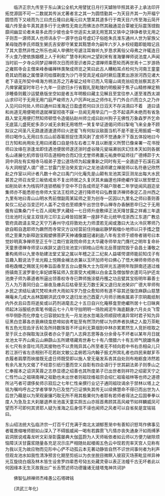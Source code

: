 <!-- { "loadSidebar": true } -->
　　临济正宗九传至于东山演公全机大用譬犹日月行天罅隙毕照其弟子上承法印开拓觉源固不可一二数就其传派尤著者言之其一为圆悟勤其一为天目齐其一为开福宁圆悟而下又岐而为三曰虎丘隆曰此庵元曰大慧杲其道多行于南天目六传至海云简开福六传至金牛真其道多行于北佛性无南北而佛法亦然其融通混合覃被无际震荡铿鍧靡间幽显论者未易多此而少彼也金牛世适实太湖无用宽其又铁中之铮铮者欤无用之子则吾一源师其人也师讳永宁一源字也自号虚幻子俗姓朱氏淮东通州人世为宦族父某母陇西李氏师既生舅氏吉安郡守某爱其黠慧命为嗣年六岁入乡校经籍即能暗记且了其大意然非性之所乐也闻人举佛陀号遽注耳耸听九岁恳求离俗父母弗之许辄连日不火食乃使依族姻模上人于利和广慧寺利和州之望刹宋有淮海肇禅师说法度人声闻当时前一夕寺众同梦迎禅师次日而师至识者异之谓禅师乘愿轮而再世焉十二岁游扬之雍熙寺会主僧来峰泰编禅林类聚成师览之笑曰此古人糟粕耳点检何为河南王童童奇其幼而器之属僧录司给牒剃度为沙门寻受具足戒自时厥后蓬累出游浙河西见诸大老下语无所契中峰海方柄法苏之万寿留之经年已而入穹窿山谒克翁绍克翁察其志不凡俾掌藏室时年已十九年一旦欲归乡行省觐礼至毗陵约明极昶于焦子山精修禅定稍涉睡昏则戴沙运甓悬版坐空如是者五年明极曰藏主见解且至宜往参人遂至淮西太湖山求印可于无用无用门庭严峻师方入户厉声叱出之师作礼于门外合爪而立久之乃许入见问曰何处人师曰通州曰淮海近日盈虚若何曰沃日滔天不存涓滴曰不着　道曰请和尚道无用便喝师退就禅室彻夜不寐一旦闻无用举云门一念不起语声未绝而有省急趋入堂无用便打然知师顿悟令造偈拈赵州师立成曰赵州狗子无佛性万象森罗齐乞命无底篮儿盛死蛇多添少减无余剩无用塔然一笑复举证道偈问师曰掣电飞来全身不顾拟议之间圣凡无路速道速道师曰火迸星飞有何拟议敌面当机不是不是无用振威一喝师曰喝作么无用曰东瓜山前吞匾担捉住清风剥了皮师不觉通身汗下亟五体投地曰今日方知和尚用处无用曰闭着口自是侍左右者三年且以断崖义所赞已像亲署一花书授师曰汝缘在浙逢龙即住遇池便居师遂还浙时虚谷陵元叟端濑翁庆幻住本天如则各据名山递展化机师皆往叩击道相吻合而幻住尤誉师弗置元祐庚申延师往广德缚茆于大洞中洞左有实相寺马祖弟子澄公道场师为起废重新之同时有无一全遁迹于石溪石溪与大洞相望人谓广德二甘露门至治癸亥宜兴之龙池请师建立禅居师以名符悬记欣然赴之作室以间计者凡数十命之曰禹门兴化庵先是山颠有龙池其深叵测龙出每大水民甚苦之师召龙受三皈依戒龙不复出师居之久复厌其未幽邃也择绝巘作室以居至壁立如削处斫木为栈钩环连锁栖板于空中不日告成师足不越户限者二年学徒闻风遐迩坌集师亦不能悉拒也帝师大宝法王稔师之道行降师号曰弘教普济禅师泰定乙丑州西之九里有地曰青山山明水秀前僧副周某延师之至为创寺一区因以九里名之师曰善则善矣仅二纪必当变迁时人盖不之信也至顺庚午出世住李山禅寺办香酬恩卒归之于无用俄有诏集桑门千七百人阅毗罗大藏经一七日师升座敷绎正法天降甘露之祥甫三年退归龙池时元叟主双径月江印主云峰皆招居第一座辞不赴元统甲戌浙西江东道广教总管府具疏请主常之天宁万寿州守戍将敦劝尢力师漠若无闻或激曰大法火冷灰寒师乃欲自暇自逸耶师为蹶然而寺常灾方议经营前住持幽岩静梦殿楹仆地师以只手搘之暨师之至果为新释迦宝殿塑佛菩萨天神诸像雄冠诸刹逾八年有言师于顺帝者锡号曰本觉妙明真净禅师至正壬午江南行宣政院命师主大华藏寺师举龙门膺代之明年复命补天童景德禅寺师坚以疾辞又退归龙池宜兴铜棺山旧有北岳菩提院毁于会昌士潘敬之重构焉师以九里寺助建法堂丈室之属以年稽之正二纪矣人益嗟愕谓师能前知戊子有旨趣入觐说法于龙光殿上悦赐金襕法衣兼以玉环加师号曰佛心了悟大禅师帝师亦有绛袍毳帽之赐居无何奉旨函香至五台山曼殊大士为现祥光五道明年陛辞南还道过维扬镇南王波罗普化率妃嫔等延师入宫禀受大戒赐以白金盂及僧伽黎衣遣司马护还龙池庚子师为慕道者所逼出领善权寺寺已弊师施涂塈丹雘之功且甓其宝街明年募善士万人为万善同归会二昼夜及瘗兵后枯骨至无万数壬寅又退归龙池癸卯广德大旱师徇乡民之求结坛诵咒梵呗未终大雨如泻岁乃登众愈知师有道不容其还强住麻蕻山慈慧禅庵未几成大丛林国朝洪武戊申又退归龙池己酉夏六月师示微疾属弟子宗珦裁纸制内外衣且曰吾将逝矣或以药剂进麾去之十五日自兴化庵移龛至绝巘所居十七日昧爽师起沐浴服纸衣索笔书偈云七十八年守拙明明一场败阙泥牛海底翻身六月炎炎飞雪书毕侧卧而化停龛七日容貌如生先一月龙池水忽竭及师顺寂喷涌异常时君子知为异征黑白恋慕各衣衰麻绕龛悲啼如丧考妣至有然顶灼臂以为供养者执绋之人盈万茶毗有五色光现齿牙舌轮及所持数珠皆不坏设利无算烟到中林亦累累然生人竞折枝取之至于灰土亦掬取淘汰获者亦众于是门人志舜志思等各分余骨与不坏者以某年月日就龙池太平齐山紫云山麻蕻山五所建塔藏焉世寿七十有八僧腊六十有五师气貌雄伟身长七尺有余音吐鸿亮其接物也不以贵贱异其心所至者无不倾向若中书右丞相朵儿只若江浙行省左丞相别不花若赵文敏公孟俯若冯内翰子振尤所宾礼者也四民来献芗币衣履者肩摩而袂接既无虚日师既受即以施人曾无毫发系吝其自处则布袍粝食沛然若有余凡发为文偈了不经意引纸行墨而空义自彰有四会语行于世其嗣法弟子则季山之仁奉报本之诏洪芙蓉之志恭显德之绍善也其所度弟子已出世者则祥符之绍密天宁之仁性竹山之祖瑛南禅之祖勤也未出世者则祖玟维祖宗会绍仁祖瑜祖林等也师之道德所沾丐者可谓侈矣师示寂后之七年仁性亲撰行业记子通同祖玟谒余于禁林以塔上之铭为嘱呜呼古之学者孳孳为已及觉门已证惧失其传无以续佛慧命不得已而出世为人后世乃藉是以为荣观豪攘巧取无所不用其极果何为者耶有若师者得法之后固拳拳以度人为急及主大刹屡退养龙池虽天童实厕五山亦摇首弗顾其高风峻节如祥麟威凤可望而不可即何其贤耶人疑为淮海之后身信不诬也闻师之风者可以自省矣是宜铭铭曰。

东山绍法统大弘临济宗一灯百千灯充满于南北太湖郁葱茏中有善知识怒骂作佛事见者辄畏缩唯师胆如山深入了不碍振威闻一喝有若霹雳飞凡情亦丧失通身汗如雨缚茅岩洞居说戒毒龙听文彩渐彰露屡典大伽蓝蔚为人天师皈依者如云师以方便力破除烦恼障沃沃甘露浆随量各充足况示庄严相随处起楼阁五色云中现若兜率天宫人见称有为我以无为故应物而见形中心俨不动孤云本无著动静皆自然不识世间事何者为利声但观龙池水如我性清净预言化期至剪纸以为衣坐脱目微瞑入彼寂灭场荼毗显祥异神光互旋绕白烟及林木皆生设舍罗四辈悉号恸五处藏灵骨以表正法幢千古无坏者此以何因缘本无生灭故我出广长舌赞述师功德镵诸无缝塔鬼神共诃护

　　佛智弘辨禅师杰峰愚公石塔碑铭

　　(洪武三年化)

